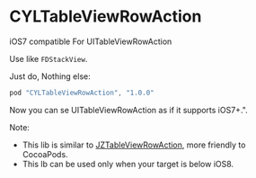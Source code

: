 # CYLTableViewRowAction
iOS7 compatible For  UITableViewRowAction

Use like `FDStackView`.

Just do, Nothing else:

 ```Objective-C
pod "CYLTableViewRowAction", "1.0.0"
 ```

Now you can se UITableViewRowAction as if it supports iOS7+.".

Note:

 - This lib is similar to [JZTableViewRowAction](https://github.com/JazysYu/JZTableViewRowAction), more friendly to CocoaPods.
 - This lb can be used only when your target is below iOS8.
